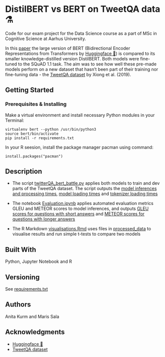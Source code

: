 # DistilBERT vs BERT on TweetQA data ⚗️
Code for our exam project for the Data Science course as a part of MSc in Cognitive Science at Aarhus University. 

In this [paper](pdfs/BERT_DistilBERT_Anita_Maris_exam.pdf) the large version of BERT (Bidirectional Encoder Representations from Transformers by [Huggingface 🤗](https://github.com/huggingface/transformers)) is compared to its smaller knowledge-distilled version DistilBERT. Both models were fine-tuned to the SQuAD 1.1 task. The aim was to see how well these pre-made models perform on a new dataset that hasn’t been part of their training nor fine-tuning data - the [TweetQA dataset](https://tweetqa.github.io/) by Xiong et al. (2019).

## Getting Started

### Prerequisites & Installing

Make a virtual environment and install necessary Python modules in your Terminal:

```
virtualenv bert --python /usr/bin/python3
source bert/bin/activate
pip install -r requirements.txt
```
In your R seesion, install the package manager pacman using command: 
``` 
install.packages("pacman")
```


## Description
* The script [twitterQA_bert_battle.py](twitterQA_bert_battle.py) applies both models to train and dev parts of the TweetQA dataset. 
 The script outputs the [model inferences and processing times](processed_data/twitterQA_berts.csv), [model loading times](processed_data/model_loading.txt) and [tokenizer loading times ](processed_data/tokenizer_loading.txt)

* The notebook [Evaluation.ipynb](Evaluation.ipynb) applies automated evaluation metrics GLEU and METEOR scores to model inferences, and outputs [GLEU scores for questions with short answers](processed_data/df_short_answers.csv) and [METEOR scores for questions with longer answers](processed_data/df_long_answers.csv)  

* The R Markdown [visualisations.Rmd](visualisations.Rmd) uses files in [processed_data](processed_data) to visualise results and run simple t-tests to compare two models


## Built With
Python, Jupyter Notebook and R



## Versioning
See [requirements.txt](requirements.txt)

## Authors
Anita Kurm and Maris Sala 


## Acknowledgments
* [Huggingface 🤗](https://github.com/huggingface/transformers)
* [TweetQA dataset](https://tweetqa.github.io/)
